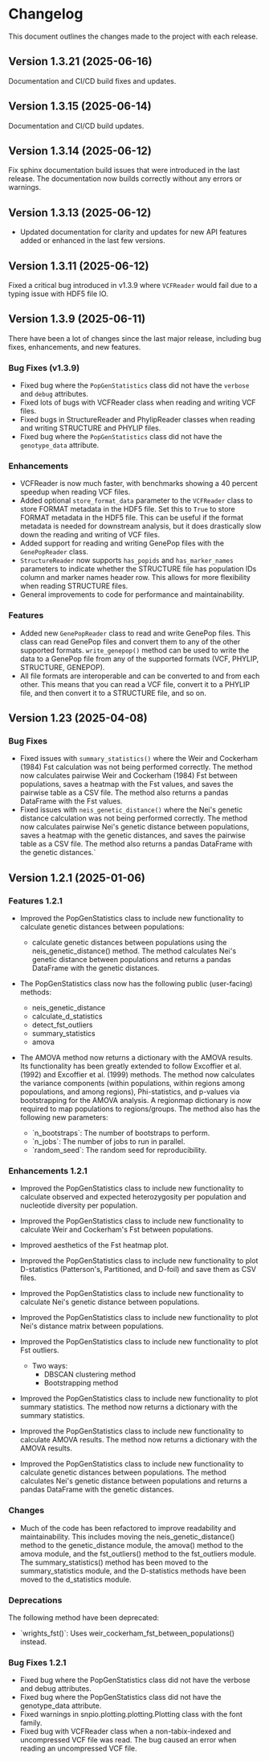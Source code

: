 # Changelog

This document outlines the changes made to the project with each
release.

## Version 1.3.21 (2025-06-16)

Documentation and CI/CD build fixes and updates.

## Version 1.3.15 (2025-06-14)

Documentation and CI/CD build updates.

## Version 1.3.14 (2025-06-12)

Fix sphinx documentation build issues that were introduced in the last release. The documentation now builds correctly without any errors or warnings.

## Version 1.3.13 (2025-06-12)

- Updated documentation for clarity and updates for new API features added or enhanced in the last few versions.

## Version 1.3.11 (2025-06-12)

Fixed a critical bug introduced in v1.3.9 where `VCFReader` would fail due to a typing issue with HDF5 file IO.

## Version 1.3.9 (2025-06-11)

There have been a lot of changes since the last major release, including bug fixes, enhancements, and new features.

### Bug Fixes (v1.3.9)

- Fixed bug where the `PopGenStatistics` class did not have the `verbose` and `debug` attributes.
- Fixed lots of bugs with VCFReader class when reading and writing VCF files.
- Fixed bugs in StructureReader and PhylipReader classes when reading and writing STRUCTURE and PHYLIP files.
- Fixed bug where the `PopGenStatistics` class did not have the `genotype_data` attribute.

### Enhancements

- VCFReader is now much faster, with benchmarks showing a 40 percent speedup when reading VCF files.
- Added optional `store_format_data` parameter to the `VCFReader` class to store FORMAT metadata in the HDF5 file. Set this to `True` to store FORMAT metadata in the HDF5 file. This can be useful if the format metadata is needed for downstream analysis, but it does drastically slow down the reading and writing of VCF files.
- Added support for reading and writing GenePop files with the `GenePopReader` class.
- `StructureReader` now supports `has_popids` and `has_marker_names` parameters to indicate whether the STRUCTURE file has population IDs column and marker names header row. This allows for more flexibility when reading STRUCTURE files.
- General improvements to code for performance and maintainability.

### Features

- Added new `GenePopReader` class to read and write GenePop files. This class can read GenePop files and convert them to any of the other supported formats. `write_genepop()` method can be used to write the data to a GenePop file from any of the supported formats (VCF, PHYLIP, STRUCTURE, GENEPOP).
- All file formats are interoperable and can be converted to and from each other. This means that you can read a VCF file, convert it to a PHYLIP file, and then convert it to a STRUCTURE file, and so on.

## Version 1.23 (2025-04-08)

### Bug Fixes

- Fixed issues with `summary_statistics()` where the Weir and Cockerham (1984) Fst calculation was not being performed correctly. The method now calculates pairwise Weir and Cockerham (1984) Fst between populations, saves a heatmap with the Fst values, and saves the pairwise table as a CSV file. The method also returns a pandas DataFrame with the Fst values.
- Fixed issues with `neis_genetic_distance()` where the Nei's genetic distance calculation was not being performed correctly. The method now calculates pairwise Nei's genetic distance between populations, saves a heatmap with the genetic distances, and saves the pairwise table as a CSV file. The method also returns a pandas DataFrame with the genetic distances.`

## Version 1.2.1 (2025-01-06)

### Features 1.2.1

- Improved the <span class="title-ref">PopGenStatistics</span> class to include new functionality to calculate genetic distances between populations:  
  - calculate genetic distances between populations using the
    <span class="title-ref">neis_genetic_distance()</span> method. The
    method calculates Nei's genetic distance between populations and
    returns a pandas DataFrame with the genetic distances.

- The <span class="title-ref">PopGenStatistics</span> class now has the following public (user-facing) methods:  
  - <span class="title-ref">neis_genetic_distance</span>
  - <span class="title-ref">calculate_d_statistics</span>
  - <span class="title-ref">detect_fst_outliers</span>
  - <span class="title-ref">summary_statistics</span>
  - <span class="title-ref">amova</span>

- The AMOVA method now returns a dictionary with the AMOVA results. Its functionality has been greatly extended to follow Excoffier et al. (1992) and Excoffier et al. (1999) methods. The method now calculates the variance components (within populations, within regions among popoulations, and among regions), Phi-statistics, and p-values via bootstrapping for the AMOVA analysis. A <span class="title-ref">regionmap</span> dictionary is now required to map populations to regions/groups. The method also has the following new parameters:  
  - \`n_bootstraps\`: The number of bootstraps to perform.
  - \`n_jobs\`: The number of jobs to run in parallel.
  - \`random_seed\`: The random seed for reproducibility.

### Enhancements 1.2.1

- Improved the <span class="title-ref">PopGenStatistics</span> class to
  include new functionality to calculate observed and expected
  heterozygosity per population and nucleotide diversity per population.

- Improved the <span class="title-ref">PopGenStatistics</span> class to
  include new functionality to calculate Weir and Cockerham's Fst
  between populations.

- Improved aesthetics of the Fst heatmap plot.

- Improved the <span class="title-ref">PopGenStatistics</span> class to
  include new functionality to plot D-statistics (Patterson's,
  Partitioned, and D-foil) and save them as CSV files.

- Improved the <span class="title-ref">PopGenStatistics</span> class to
  include new functionality to calculate Nei's genetic distance between
  populations.

- Improved the <span class="title-ref">PopGenStatistics</span> class to
  include new functionality to plot Nei's distance matrix between
  populations.

- Improved the <span class="title-ref">PopGenStatistics</span> class to include new functionality to plot Fst outliers.  
  - Two ways:  
    - DBSCAN clustering method
    - Bootstrapping method

- Improved the <span class="title-ref">PopGenStatistics</span> class to
  include new functionality to plot summary statistics. The method now
  returns a dictionary with the summary statistics.

- Improved the <span class="title-ref">PopGenStatistics</span> class to
  include new functionality to calculate AMOVA results. The method now
  returns a dictionary with the AMOVA results.

- Improved the <span class="title-ref">PopGenStatistics</span> class to
  include new functionality to calculate genetic distances between
  populations. The method calculates Nei's genetic distance between
  populations and returns a pandas DataFrame with the genetic distances.

### Changes

- Much of the code has been refactored to improve readability and
  maintainability. This includes moving the
  <span class="title-ref">neis_genetic_distance()</span> method to the
  <span class="title-ref">genetic_distance</span> module, the
  <span class="title-ref">amova()</span> method to the
  <span class="title-ref">amova</span> module, and the
  <span class="title-ref">fst_outliers()</span> method to the
  <span class="title-ref">fst_outliers</span> module. The
  <span class="title-ref">summary_statistics()</span> method has been
  moved to the <span class="title-ref">summary_statistics</span> module,
  and the D-statistics methods have been moved to the
  <span class="title-ref">d_statistics</span> module.

### Deprecations

The following method have been deprecated:

- \`wrights_fst()\`: Uses
  <span class="title-ref">weir_cockerham_fst_between_populations()</span>
  instead.

### Bug Fixes 1.2.1

- Fixed bug where the <span class="title-ref">PopGenStatistics</span>
  class did not have the <span class="title-ref">verbose</span> and
  <span class="title-ref">debug</span> attributes.
- Fixed bug where the <span class="title-ref">PopGenStatistics</span>
  class did not have the <span class="title-ref">genotype_data</span>
  attribute.
- Fixed warnings in
  <span class="title-ref">snpio.plotting.plotting.Plotting</span> class
  with the font family.
- Fixed bug with <span class="title-ref">VCFReader</span> class when a
  non-tabix-indexed and uncompressed VCF file was read. The bug caused
  an error when reading an uncompressed VCF file.
  